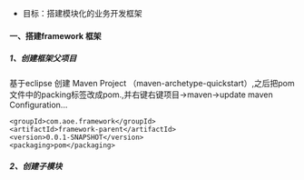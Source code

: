 - 目标：搭建模块化的业务开发框架
####  一、搭建framework 框架
##### 1、创建框架父项目
基于eclipse 创建 Maven Project （maven-archetype-quickstart）,之后把pom文件中的packing标签改成pom.,并右键右键项目->maven->update maven Configuration...  
```language
<groupId>com.aoe.framework</groupId>
<artifactId>framework-parent</artifactId>
<version>0.0.1-SNAPSHOT</version>
<packaging>pom</packaging>
```
##### 2、创建子模块
